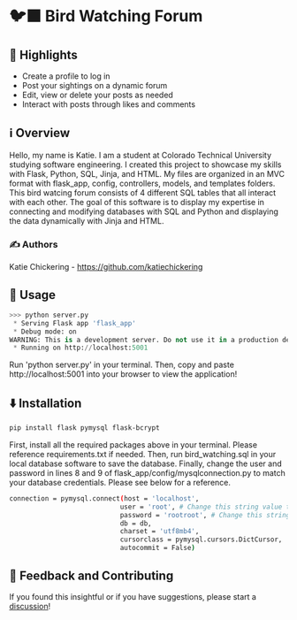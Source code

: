 # 🐦‍⬛ Bird Watching Forum


## 🌟 Highlights

- Create a profile to log in
- Post your sightings on a dynamic forum
- Edit, view or delete your posts as needed
- Interact with posts through likes and comments


## ℹ️ Overview

Hello, my name is Katie. I am a student at Colorado Technical University studying software engineering. I created this project to showcase my skills with Flask, Python, SQL, Jinja, and HTML. My files are organized in an MVC format with flask_app, config, controllers, models, and templates folders. This bird watcing forum consists of 4 different SQL tables that all interact with each other. The goal of this software is to display my expertise in connecting and modifying databases with SQL and Python and displaying the data dynamically with Jinja and HTML.


### ✍️ Authors

Katie Chickering - https://github.com/katiechickering


## 🚀 Usage

```py
>>> python server.py
 * Serving Flask app 'flask_app'
 * Debug mode: on
WARNING: This is a development server. Do not use it in a production deployment. Use a production WSGI server instead.
 * Running on http://localhost:5001
```
Run 'python server.py' in your terminal. Then, copy and paste http://localhost:5001 into your browser to view the application!


## ⬇️ Installation

```bash
pip install flask pymysql flask-bcrypt
```
First, install all the required packages above in your terminal. Please reference requirements.txt if needed. Then, run bird_watching.sql in your local database software to save the database. Finally, change the user and password in lines 8 and 9 of flask_app/config/mysqlconnection.py to match your database credentials. Please see below for a reference.

```bash
connection = pymysql.connect(host = 'localhost',
                            user = 'root', # Change this string value to match your local database credentials
                            password = 'rootroot', # Change this string value to match your local database credentials
                            db = db,
                            charset = 'utf8mb4',
                            cursorclass = pymysql.cursors.DictCursor,
                            autocommit = False)
```

## 💭 Feedback and Contributing

If you found this insightful or if you have suggestions, please start a [discussion](https://github.com/katiechickering/bird-watching/discussions/1)!